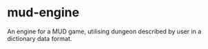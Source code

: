 # mud-engine

An engine for a MUD game, utilising dungeon described by user in a dictionary data format.

